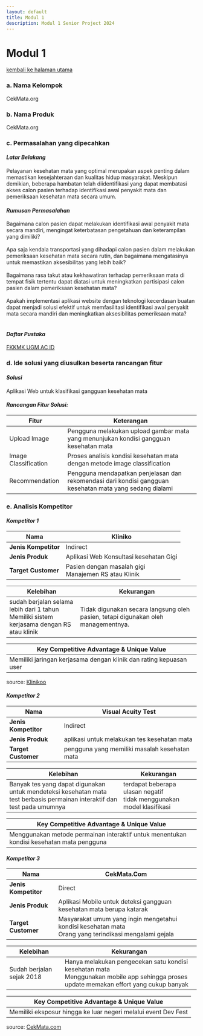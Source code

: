 ```yaml
---
layout: default
title: Modul 1
description: Modul 1 Senior Project 2024
---
```


# **Modul 1**
[kembali ke halaman utama](./)

### **a. Nama Kelompok**
CekMata.org

### **b. Nama Produk**
CekMata.org

### **c. Permasalahan yang dipecahkan**
#### **_Latar Belakang_**
Pelayanan kesehatan mata yang optimal merupakan aspek penting dalam memastikan
kesejahteraan dan kualitas hidup masyarakat. Meskipun demikian, beberapa hambatan
telah diidentifikasi yang dapat membatasi akses calon pasien terhadap identifikasi awal
penyakit mata dan pemeriksaan kesehatan mata secara umum.

#### **_Rumusan Permasalahan_**
Bagaimana calon pasien dapat melakukan identifikasi awal penyakit mata secara mandiri,
mengingat keterbatasan pengetahuan dan keterampilan yang dimiliki?<br><br>
Apa saja kendala transportasi yang dihadapi calon pasien dalam melakukan pemeriksaan
kesehatan mata secara rutin, dan bagaimana mengatasinya untuk memastikan
aksesibilitas yang lebih baik?<br><br>
Bagaimana rasa takut atau kekhawatiran terhadap pemeriksaan mata di tempat fisik
tertentu dapat diatasi untuk meningkatkan partisipasi calon pasien dalam pemeriksaan
kesehatan mata?<br><br>
Apakah implementasi aplikasi website dengan teknologi kecerdasan buatan dapat
menjadi solusi efektif untuk memfasilitasi identifikasi awal penyakit mata secara mandiri
dan meningkatkan aksesibilitas pemeriksaan mata?<br><br>

#### **_Daftar Pustaka_**
[FKKMK UGM AC ID](https://fkkmk.ugm.ac.id/indonesia-menempati-urutan-tertinggi-kedua-gangguan-penglihatan-di-dunia/)

### **d. Ide solusi yang diusulkan beserta rancangan fitur**
#### **_Solusi_**
Aplikasi Web untuk klasifikasi gangguan kesehatan mata

#### **_Rancangan Fitur Solusi:_**

| Fitur | Keterangan |
|-|-|
| Upload Image | Pengguna melakukan upload gambar mata yang menunjukan kondisi gangguan kesehatan mata |
| Image Classification | Proses analisis kondisi kesehatan mata dengan metode image classification |
| Recommendation | Pengguna mendapatkan penjelasan dan rekomendasi dari kondisi gangguan kesehatan mata yang sedang dialami |


### **e. Analisis Kompetitor**
#### **_Kompetitor 1_**

| **Nama** | Kliniko |
|-|-|
| **Jenis Kompetitor** | Indirect |
| **Jenis Produk** | Aplikasi Web Konsultasi kesehatan Gigi |
| **Target Customer** | Pasien dengan masalah gigi <br> Manajemen RS atau Klinik |

| **Kelebihan** | **Kekurangan** |
|-|-|
| sudah berjalan selama lebih dari 1 tahun <br> Memiliki sistem kerjasama dengan RS atau klinik | Tidak digunakan secara langsung oleh pasien, tetapi digunakan oleh managementnya. |

| **Key Competitive Advantage & Unique Value** |
|-|
| Memiliki jaringan kerjasama dengan klinik dan rating kepuasan user |
source: [Klinikoo](https://klinikoo.id/)

#### **_Kompetitor 2_**

| **Nama** | Visual Acuity Test |
|-|-|
| **Jenis Kompetitor** | Indirect |
| **Jenis Produk** | aplikasi untuk melakukan tes kesehatan mata |
| **Target Customer** | pengguna yang memiliki masalah kesehatan mata |

| **Kelebihan** | **Kekurangan** |
|-|-|
| Banyak tes yang dapat digunakan untuk mendeteksi kesehatan mata <br> test berbasis permainan interaktif dan test pada umumnya | terdapat beberapa ulasan negatif <br> tidak menggunakan model klasifikasi |

| **Key Competitive Advantage & Unique Value**                       |
| ------------------------------------------------------------------ |
| Menggunakan metode permainan interaktif untuk menentukan kondisi kesehatan mata pengguna |

#### **_Kompetitor 3_**

| **Nama** | CekMata.Com |
|-|-|
| **Jenis Kompetitor** | Direct |
| **Jenis Produk** | Aplikasi Mobile untuk deteksi gangguan kesehatan mata berupa katarak |
| **Target Customer** | Masyarakat umum yang ingin mengetahui kondisi kesehatan mata <br> Orang yang terindikasi mengalami gejala |

| **Kelebihan** | **Kekurangan** |
|-|-|
| Sudah berjalan sejak 2018 | Hanya melakukan pengecekan satu kondisi kesehatan mata <br> Menggunakan mobile app sehingga proses update memakan effort yang cukup banyak |

| **Key Competitive Advantage & Unique Value** |
|-|
| Memiliki eksposur hingga ke luar negeri melalui event Dev Fest |
source: [CekMata.com](https://www.telkomsel.com/about-us/blogs/cekmatacom-membantu-mendeteksi-katarak-dengan-ai-tech)